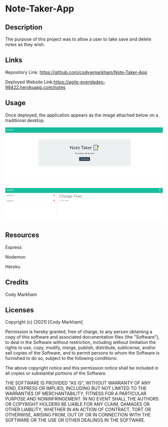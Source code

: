 # Note-Taker-App

## Description

The purpose of this project was to allow a user to take save and delete notes as they wish.

## Links

Repository Link: https://github.com/codywmarkham/Note-Taker-App

Deployed Website Link:https://agile-everglades-98422.herokuapp.com/notes

## Usage

Once deployed, the application appears as the image attached below on a traditional desktop.

![Explantion Image](https://github.com/codywmarkham/Note-Taker-App/blob/main/public/assets/images/example.PNG)

![Example Image](https://github.com/codywmarkham/Note-Taker-App/blob/main/public/assets/images/example1.PNG)

## Resources

Express

Nodemon

Heroku

## Credits

Cody Markham

## Licenses

Copyright (c) [2021] [Cody Markham]

Permission is hereby granted, free of charge, to any person obtaining a copy of this software and associated documentation files (the "Software"), to deal in the Software without restriction, including without limitation the rights to use, copy, modify, merge, publish, distribute, sublicense, and/or sell copies of the Software, and to permit persons to whom the Software is furnished to do so, subject to the following conditions:

The above copyright notice and this permission notice shall be included in all copies or substantial portions of the Software.

THE SOFTWARE IS PROVIDED "AS IS", WITHOUT WARRANTY OF ANY KIND, EXPRESS OR IMPLIED, INCLUDING BUT NOT LIMITED TO THE WARRANTIES OF MERCHANTABILITY, FITNESS FOR A PARTICULAR PURPOSE AND NONINFRINGEMENT. IN NO EVENT SHALL THE AUTHORS OR COPYRIGHT HOLDERS BE LIABLE FOR ANY CLAIM, DAMAGES OR OTHER LIABILITY, WHETHER IN AN ACTION OF CONTRACT, TORT OR OTHERWISE, ARISING FROM, OUT OF OR IN CONNECTION WITH THE SOFTWARE OR THE USE OR OTHER DEALINGS IN THE SOFTWARE.
